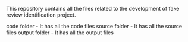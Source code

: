This repository contains all the files related to the development of fake review identification project.

code folder - It has all the code files
source folder - It has all the source files
output folder - It has all the output files
